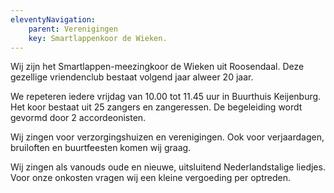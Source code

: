 ```yaml
---
eleventyNavigation:
    parent: Verenigingen
    key: Smartlappenkoor de Wieken.
---
```


Wij zijn het Smartlappen-meezingkoor de Wieken uit Roosendaal. 
Deze gezellige vriendenclub bestaat volgend jaar alweer 20 jaar. 
  
We repeteren iedere vrijdag van 10.00 tot 11.45 uur in Buurthuis Keijenburg. 
Het koor bestaat uit 25 zangers en zangeressen. De begeleiding wordt gevormd door 2 accordeonisten. 
  
Wij zingen voor verzorgingshuizen en verenigingen. Ook voor verjaardagen, bruiloften en buurtfeesten komen wij graag. 
  
Wij zingen als vanouds oude en nieuwe, uitsluitend Nederlandstalige liedjes. 
Voor onze onkosten vragen wij een kleine vergoeding per optreden.

